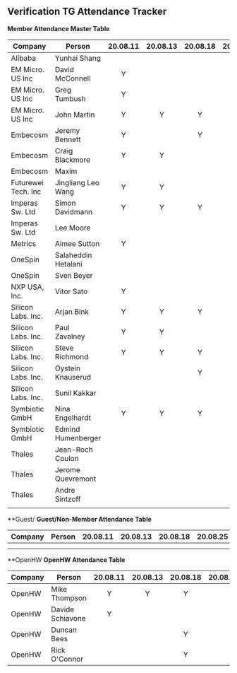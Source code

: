 ## Verification TG Attendance Tracker

**Member Attendance Master Table**

| Company             |  Person            |20.08.11|20.08.13|20.08.18|20.08.25|20.08.27|20.09.01|20.09.08|20.09.10|20.09.15|20.09.22|20.09.29|20.MM.DD|
|---------------------|--------------------|:------:|:------:|:------:|:------:|:------:|:------:|:------:|:------:|:------:|:------:|:------:|:------:|
| Alibaba             | Yunhai Shang       |        |        |        |        |    Y   |        |        |        |        |        |        |        |
| EM Micro. US Inc    | David McConnell    | Y      |        |        |        |        |    Y   |        |        |   Y    |   Y    |        |        |
| EM Micro. US Inc    | Greg Tumbush       | Y      |        |        |        |    Y   |    Y   |   Y    |   Y    |   Y    |   Y    |   Y    |        |
| EM Micro. US Inc    | John Martin        | Y      |   Y    |    Y   |        |    Y   |    Y   |   Y    |   Y    |   Y    |   Y    |   Y    |        |
| Embecosm            | Jeremy Bennett     | Y      |        |    Y   |        |        |    Y   |   Y    |   Y    |        |        |        |        |
| Embecosm            | Craig Blackmore    | Y      |   Y    |        |        |        |        |        |        |        |   Y    |   Y    |        |
| Embecosm            | Maxim              |        |        |        |        |        |        |        |        |   Y    |        |        |        |
| Futurewei Tech. Inc | Jingliang Leo Wang | Y      |   Y    |        |        |    Y   |    Y   |   Y    |   Y    |   Y    |        |        |        |
| Imperas Sw. Ltd     | Simon Davidmann    | Y      |   Y    |    Y   |        |        |    Y   |        |   Y    |   Y    |   Y    |   Y    |        |
| Imperas Sw. Ltd     | Lee Moore          |        |        |        |    Y   |        |        |   Y    |        |   Y    |   Y    |   Y    |        |
| Metrics             | Aimee Sutton       | Y      |        |        |    Y   |        |    Y   |   Y    |        |   Y    |   Y    |   Y    |        |
| OneSpin             | Salaheddin Hetalani|        |        |        |    Y   |        |    Y   |   Y    |        |        |        |   Y    |        |
| OneSpin             | Sven Beyer         |        |        |        |        |        |        |   Y    |        |   Y    |   Y    |        |        |
| NXP USA, Inc.       | Vitor Sato         | Y      |        |        |        |        |        |        |        |        |        |        |        |
| Silicon Labs. Inc.  | Arjan Bink         | Y      |   Y    |    Y   |        |        |    Y   |        |        |    Y   |   Y    |        |        |
| Silicon Labs. Inc.  | Paul Zavalney      | Y      |   Y    |        |        |        |    Y   |   Y    |   Y    |    Y   |   Y    |   Y    |        |
| Silicon Labs. Inc.  | Steve Richmond     | Y      |   Y    |    Y   |        |    Y   |    Y   |   Y    |   Y    |    Y   |   Y    |   Y    |        |
| Silicon Labs. Inc.  | Oystein Knauserud  |        |        |    Y   |        |        |    Y   |        |        |    Y   |   Y    |   Y    |        |
| Silicon Labs. Inc.  | Sunil Kakkar       |        |        |        |        |        |        |        |        |        |   Y    |   Y    |        |
| Symbiotic GmbH      | Nina Engelhardt    | Y      |   Y    |    Y   |        |        |        |   Y    |   Y    |    Y   |   Y    |   Y    |        |
| Symbiotic GmbH      | Edmind Humenberger |        |        |        |        |        |        |        |        |        |        |   Y    |        |
| Thales              | Jean-Roch Coulon   |        |        |        |        |        |        |        |   Y    |        |        |        |        |
| Thales              | Jerome Quevremont  |        |        |        |        |        |        |        |   Y    |        |        |        |        |
| Thales              | Andre Sintzoff     |        |        |        |        |        |        |        |   Y    |        |        |        |        |
        |
**Guest/
**Guest/Non-Member Attendance Table**

| Company             |  Person            |20.08.11|20.08.13|20.08.18|20.08.25|20.08.27|20.MM.DD|20.MM.DD|
|---------------------|--------------------|:------:|:------:|:------:|:------:|:------:|:------:|:------:|
|                     |                    |        |        |        |        |        |        |        |
|                     |                    |        |        |        |        |        |        |        |

**OpenHW
**OpenHW Attendance Table**


| Company             |  Person            |20.08.11|20.08.13|20.08.18|20.08.25|20.08.27|20.09.08|20.09.10|20.09.15|20.09.22|20.09.29|20.MM.DD|
|---------------------|--------------------|:------:|:------:|:------:|:------:|:------:|:------:|:------:|:------:|:------:|:------:|:------:|
| OpenHW              | Mike Thompson      | Y      |    Y   |   Y    |        |    Y   |    Y   |    Y   |    Y   |    Y   |   Y    |        |
| OpenHW              | Davide Schiavone   | Y      |        |        |        |        |        |        |        |        |        |        |
| OpenHW              | Duncan Bees        |        |        |   Y    |        |        |        |        |        |    Y   |        |        |
| OpenHW              | Rick O'Connor      |        |        |   Y    |        |        |    Y   |        |        |    Y   |   Y    |        |
